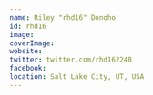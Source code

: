 ```yaml
---
name: Riley "rhd16" Donoho
id: rhd16
image:
coverImage:
website:
twitter: twitter.com/rhd162248
facebook:
location: Salt Lake City, UT, USA
---
```

